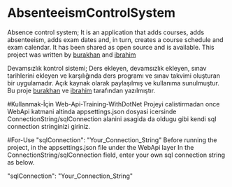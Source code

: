 # AbsenteeismControlSystem

Absence control system; It is an application that adds courses, adds absenteeism, adds exam dates and, in turn, creates a course schedule and exam calendar. It has been shared as open source and is available. This project was written by [burakhan](https://github.com/BurakhanKurt) and [ibrahim](https://github.com/ibrahimhates)

Devamsızlık kontrol sistemi; Ders ekleyen, devamsızlık ekleyen, sınav tarihlerini ekleyen ve karşılığında ders programı ve sınav takvimi oluşturan bir uygulamadır. Açık kaynak olarak paylaşılmış ve kullanıma sunulmuştur. Bu proje [burakhan](https://github.com/BurakhanKurt) ve [ibrahim](https://github.com/ibrahimhates) tarafından yazılmıştır.


#Kullanmak-İçin 
Web-Api-Training-WithDotNet Projeyi calistirmadan once WebApi katmani altinda appsettings.json dosyasi icersinde ConnectionString/sqlConnection alanini asagida da oldugu gibi kendi sql connection stringinizi giriniz.

#For-Use
"sqlConnection": "Your_Connection_String" Before running the project, in the appsettings.json file under the WebApi layer In the ConnectionString/sqlConnection field, enter your own sql connection string as below.

"sqlConnection": "Your_Connection_String"

